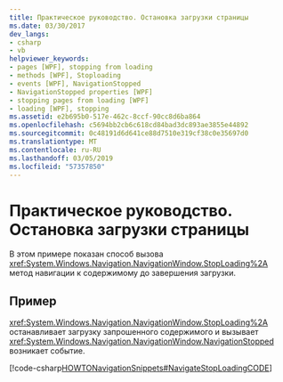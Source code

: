 ```yaml
---
title: Практическое руководство. Остановка загрузки страницы
ms.date: 03/30/2017
dev_langs:
- csharp
- vb
helpviewer_keywords:
- pages [WPF], stopping from loading
- methods [WPF], Stoploading
- events [WPF], NavigationStopped
- NavigationStopped properties [WPF]
- stopping pages from loading [WPF]
- loading [WPF], stopping
ms.assetid: e2b695b0-517e-462c-8ccf-90cc8d6ba864
ms.openlocfilehash: c5694bb2cb6c618cd84bad3dc893ae3855e44892
ms.sourcegitcommit: 0c48191d6d641ce88d7510e319cf38c0e35697d0
ms.translationtype: MT
ms.contentlocale: ru-RU
ms.lasthandoff: 03/05/2019
ms.locfileid: "57357850"
---
```

# <a name="how-to-stop-a-page-from-loading"></a>Практическое руководство. Остановка загрузки страницы
В этом примере показан способ вызова <xref:System.Windows.Navigation.NavigationWindow.StopLoading%2A> метод навигации к содержимому до завершения загрузки.  
  
## <a name="example"></a>Пример  
 <xref:System.Windows.Navigation.NavigationWindow.StopLoading%2A> останавливает загрузку запрошенного содержимого и вызывает <xref:System.Windows.Navigation.NavigationWindow.NavigationStopped> возникает событие.  
  
 [!code-csharp[HOWTONavigationSnippets#NavigateStopLoadingCODE](~/samples/snippets/csharp/VS_Snippets_Wpf/HOWTONavigationSnippets/CSharp/MainWindow.xaml.cs#navigatestoploadingcode)]
 
